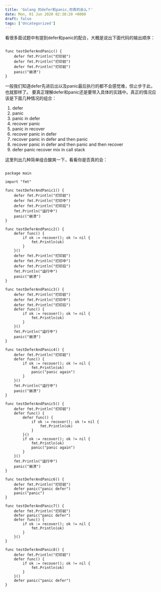 ```yaml
---
title: 'Golang 的defer和panic,你真的会么？'
date: Mon, 01 Jun 2020 02:38:20 +0000
draft: false
tags: ['Uncategorized']
---
```


看很多面试题中有提到defer和panic的配合，大概是说出下面代码的输出顺序：
```

func testDeferAndPanic() {
    defer fmt.Println("打印前")
    defer fmt.Println("打印前")
    defer fmt.Println("打印前")
    panic("崩溃") 
} 

```
一般我们知道defer先进后出以及panic最后执行的都不会感觉难，但止步于此，也就那样了。 要真正理解defer和panic还是要带入具体的实践中。真正的情况应该是下面几种情况的组合：

1.  defer
2.  panic
3.  panic in defer
4.  recover panic
5.  panic in recover
6.  recover panic in defer
7.  recover panic in defer and then panic
8.  recover panic in defer and then panic and then recover
9.  defer panic recover mix in call stack

这里列出几种简单组合酸爽一下，看看你是否真的会：
```

package main

import "fmt"

func testDeferAndPanic1() {
    defer fmt.Println("打印前")
    defer fmt.Println("打印中")
    defer fmt.Println("打印后")
    fmt.Println("运行中")
    panic("崩溃")
}

func testDeferAndPanic2() {
    defer func() {
        if ok := recover(); ok != nil {
            fmt.Println(ok)
        }
    }()
    defer fmt.Println("打印前")
    defer fmt.Println("打印中")
    defer fmt.Println("打印后")
    fmt.Println("运行中")
    panic("崩溃")
}

func testDeferAndPanic3() {
    defer fmt.Println("打印前")
    defer fmt.Println("打印中")
    defer fmt.Println("打印后")
    defer func() {
        if ok := recover(); ok != nil {
            fmt.Println(ok)
        }
    }()
    fmt.Println("运行中")
    panic("崩溃")
}

func testDeferAndPanic4() {
    defer fmt.Println("打印前")
    defer func() {
        if ok := recover(); ok != nil {
            fmt.Println(ok)
            panic("panic again")
        }
    }()
    fmt.Println("运行中")
    panic("崩溃")
}

func testDeferAndPanic5() {
    defer fmt.Println("打印前")
    defer func() {
        defer func() {
            if ok := recover(); ok != nil {
                fmt.Println(ok)
            }
        }()
        if ok := recover(); ok != nil {
            fmt.Println(ok)
            panic("panic again")
        }
    }()
    fmt.Println("运行中")
    panic("崩溃")
}

func testDeferAndPanic6() {
    defer fmt.Println("打印前")
    defer panic("panic defer")
    panic("panic")
}

func testDeferAndPanic7() {
    defer fmt.Println("打印前")
    defer panic("panic defer")
    defer func() {
        if ok := recover(); ok != nil {
            fmt.Println(ok)
        }
    }()
}

func testDeferAndPanic8() {
    defer fmt.Println("打印前")
    defer func() {
        if ok := recover(); ok != nil {
            fmt.Println(ok)
        }
    }()
    defer panic("panic defer")
} 

```
